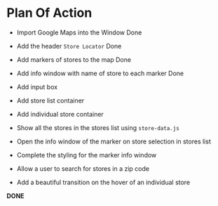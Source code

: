 # Plan Of Action

- Import Google Maps into the Window Done

- Add the header `Store Locator`  Done

- Add markers of stores to the map Done

- Add info window with name of store to each marker Done

- Add input box

- Add store list container

- Add individual store container

- Show all the stores in the stores list using `store-data.js`

- Open the info window of the marker on store selection in stores list 

- Complete the styling for the marker info window

- Allow a user to search for stores in a zip code

- Add a beautiful transition on the hover of an individual store

**DONE**

